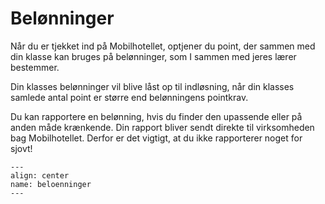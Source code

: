 
# Belønninger

Når du er tjekket ind på Mobilhotellet, optjener du point, der sammen med din klasse kan bruges på belønninger, som I sammen med jeres lærer bestemmer.

Din klasses belønninger vil blive låst op til indløsning, når din klasses samlede antal point er større end belønningens pointkrav.

Du kan rapportere en belønning, hvis du finder den upassende eller på anden måde krænkende. Din rapport bliver sendt direkte til virksomheden bag Mobilhotellet. Derfor er det vigtigt, at du ikke rapporterer noget for sjovt!



```{figure} beloenninger.png
---
align: center
name: beloenninger
---
```
